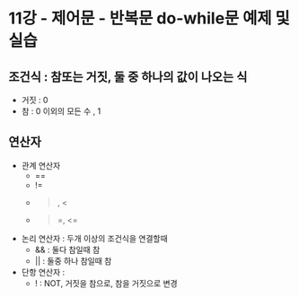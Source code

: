 # 11강 - 제어문 - 반복문 do-while문 예제 및 실습

## 조건식 : 참또는 거짓, 둘 중 하나의 값이 나오는 식
- 거짓 : 0
- 참 : 0 이외의 모든 수 , 1

## 연산자 
- 관계 연산자
    - ==
    - !=
    - >, <
    - >=, <=
- 논리 연산자 : 두개 이상의 조건식을 연결할때
    - && : 둘다 참일때 참
    - || : 둘중 하나 참일때 참
- 단항 연산자 :
    - ! : NOT, 거짓을 참으로, 참을 거짓으로 변경


